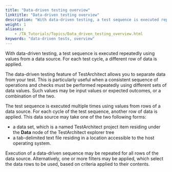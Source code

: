 ```yaml
--- 
title: "Data-driven testing overview"
linktitle: "Data-driven testing overview"
description: "With data-driven testing, a test sequence is executed repeatedly using values from a data source. For each test cycle, a different row of data is applied."
weight: 1
aliases: 
    - /TA_Tutorials/Topics/Data_driven_testing_overview.html
keywords: "data-driven tests, overview"
---
```


With data-driven testing, a test sequence is executed repeatedly using values from a data source. For each test cycle, a different row of data is applied.

The data-driven testing feature of TestArchitect allows you to separate data from your test. This is particularly useful when a consistent sequence of operations and checks must be performed repeatedly using different sets of data values. Such values may be input values or expected outcomes, or a combination of the two.

The test sequence is executed multiple times using values from rows of a data source. For each cycle of the test sequence, another row of data is applied. This data source may take one of the two following forms:

-   a data set, which is a named TestArchitect project item residing under the **Data** node of the TestArchitect explorer tree
-   a tab-delimited text file residing in a location accessible to the host operating system.

Execution of a data-driven sequence may be repeated for all rows of the data source. Alternatively, one or more filters may be applied, which select the data rows to be used, based on criteria applied to their contents.



